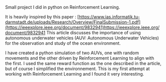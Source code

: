 Small project I did in python on Reinforcement Learning.

It is heavily inspired by this paper : [https://www.ias.informatik.tu-darmstadt.de/uploads/Research/Overview/FinalSubmission-1.pdf](https://ieeexplore.ieee.org/document/9832941)https://ieeexplore.ieee.org/document/9832941
This article discusses the importance of using autonomous underwater vehicles (AUV: Autonomous Underwater Vehicles) for the observation and study of the ocean environment.

I have created a python simulation of two AUVs, one with random movements and the other driven by Reinforcement Learning to align with the first.
I used the same reward function as the one described in the article, but of course I simplified the environnement.
This is my first attempt at working with Reinforcement Learning and I found it very interesting.
